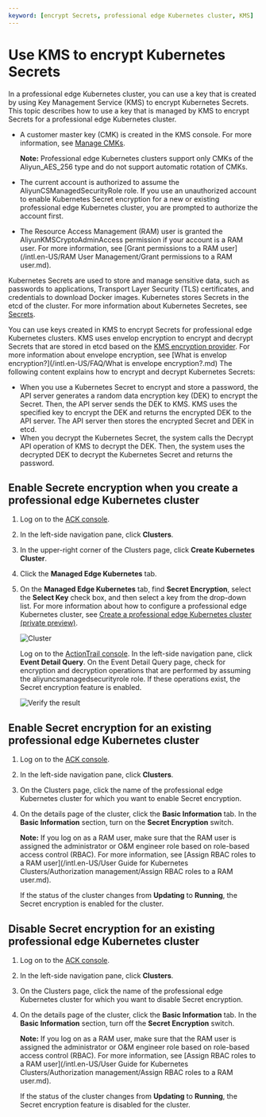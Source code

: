 ```yaml
---
keyword: [encrypt Secrets, professional edge Kubernetes cluster, KMS]
---
```


# Use KMS to encrypt Kubernetes Secrets

In a professional edge Kubernetes cluster, you can use a key that is created by using Key Management Service \(KMS\) to encrypt Kubernetes Secrets. This topic describes how to use a key that is managed by KMS to encrypt Secrets for a professional edge Kubernetes cluster.

-   A customer master key \(CMK\) is created in the KMS console. For more information, see [Manage CMKs]().

    **Note:** Professional edge Kubernetes clusters support only CMKs of the Aliyun\_AES\_256 type and do not support automatic rotation of CMKs.

-   The current account is authorized to assume the AliyunCSManagedSecurityRole role. If you use an unauthorized account to enable Kubernetes Secret encryption for a new or existing professional edge Kubernetes cluster, you are prompted to authorize the account first.
-   The Resource Access Management \(RAM\) user is granted the AliyunKMSCryptoAdminAccess permission if your account is a RAM user. For more information, see [Grant permissions to a RAM user](/intl.en-US/RAM User Management/Grant permissions to a RAM user.md).

Kubernetes Secrets are used to store and manage sensitive data, such as passwords to applications, Transport Layer Security \(TLS\) certificates, and credentials to download Docker images. Kubernetes stores Secrets in the etcd of the cluster. For more information about Kubernetes Secretes, see [Secrets](https://kubernetes.io/docs/concepts/configuration/secret/).

You can use keys created in KMS to encrypt Secrets for professional edge Kubernetes clusters. KMS uses envelop encryption to encrypt and decrypt Secrets that are stored in etcd based on the [KMS encryption provider](https://kubernetes.io/docs/tasks/administer-cluster/kms-provider/). For more information about envelope encryption, see [What is envelop encryption?](/intl.en-US/FAQ/What is envelope encryption?.md) The following content explains how to encrypt and decrypt Kubernetes Secrets:

-   When you use a Kubernetes Secret to encrypt and store a password, the API server generates a random data encryption key \(DEK\) to encrypt the Secret. Then, the API server sends the DEK to KMS. KMS uses the specified key to encrypt the DEK and returns the encrypted DEK to the API server. The API server then stores the encrypted Secret and DEK in etcd.
-   When you decrypt the Kubernetes Secret, the system calls the Decrypt API operation of KMS to decrypt the DEK. Then, the system uses the decrypted DEK to decrypt the Kubernetes Secret and returns the password.

## Enable Secrete encryption when you create a professional edge Kubernetes cluster

1.  Log on to the [ACK console](https://cs.console.aliyun.com).

2.  In the left-side navigation pane, click **Clusters**.

3.  In the upper-right corner of the Clusters page, click **Create Kubernetes Cluster**.

4.  Click the **Managed Edge Kubernetes** tab.

5.  On the **Managed Edge Kubernetes** tab, find **Secret Encryption**, select the **Select Key** check box, and then select a key from the drop-down list. For more information about how to configure a professional edge Kubernetes cluster, see [Create a professional edge Kubernetes cluster \(private preview\)]().

    ![Cluster](https://static-aliyun-doc.oss-accelerate.aliyuncs.com/assets/img/en-US/4354669161/p133261.png)

    Log on to the [ActionTrail console](https://actiontrail.console.aliyun.com). In the left-side navigation pane, click **Event Detail Query**. On the Event Detail Query page, check for encryption and decryption operations that are performed by assuming the aliyuncsmanagedsecurityrole role. If these operations exist, the Secret encryption feature is enabled.

    ![Verify the result](https://static-aliyun-doc.oss-accelerate.aliyuncs.com/assets/img/en-US/4354669161/p133314.png)


## Enable Secret encryption for an existing professional edge Kubernetes cluster

1.  Log on to the [ACK console](https://cs.console.aliyun.com).

2.  In the left-side navigation pane, click **Clusters**.

3.  On the Clusters page, click the name of the professional edge Kubernetes cluster for which you want to enable Secret encryption.

4.  On the details page of the cluster, click the **Basic Information** tab. In the **Basic Information** section, turn on the **Secret Encryption** switch.

    **Note:** If you log on as a RAM user, make sure that the RAM user is assigned the administrator or O&M engineer role based on role-based access control \(RBAC\). For more information, see [Assign RBAC roles to a RAM user](/intl.en-US/User Guide for Kubernetes Clusters/Authorization management/Assign RBAC roles to a RAM user.md).

    If the status of the cluster changes from **Updating** to **Running**, the Secret encryption is enabled for the cluster.


## Disable Secret encryption for an existing professional edge Kubernetes cluster

1.  Log on to the [ACK console](https://cs.console.aliyun.com).

2.  In the left-side navigation pane, click **Clusters**.

3.  On the Clusters page, click the name of the professional edge Kubernetes cluster for which you want to disable Secret encryption.

4.  On the details page of the cluster, click the **Basic Information** tab. In the **Basic Information** section, turn off the **Secret Encryption** switch.

    **Note:** If you log on as a RAM user, make sure that the RAM user is assigned the administrator or O&M engineer role based on role-based access control \(RBAC\). For more information, see [Assign RBAC roles to a RAM user](/intl.en-US/User Guide for Kubernetes Clusters/Authorization management/Assign RBAC roles to a RAM user.md).

    If the status of the cluster changes from **Updating** to **Running**, the Secret encryption feature is disabled for the cluster.


